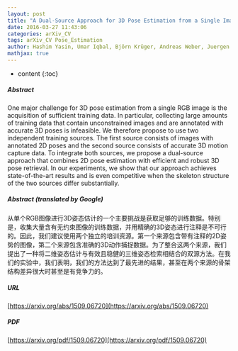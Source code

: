 ```yaml
---
layout: post
title: "A Dual-Source Approach for 3D Pose Estimation from a Single Image"
date: 2016-03-27 11:43:06
categories: arXiv_CV
tags: arXiv_CV Pose_Estimation
author: Hashim Yasin, Umar Iqbal, Björn Krüger, Andreas Weber, Juergen Gall
mathjax: true
---
```


* content
{:toc}

##### Abstract
One major challenge for 3D pose estimation from a single RGB image is the acquisition of sufficient training data. In particular, collecting large amounts of training data that contain unconstrained images and are annotated with accurate 3D poses is infeasible. We therefore propose to use two independent training sources. The first source consists of images with annotated 2D poses and the second source consists of accurate 3D motion capture data. To integrate both sources, we propose a dual-source approach that combines 2D pose estimation with efficient and robust 3D pose retrieval. In our experiments, we show that our approach achieves state-of-the-art results and is even competitive when the skeleton structure of the two sources differ substantially.

##### Abstract (translated by Google)
从单个RGB图像进行3D姿态估计的一个主要挑战是获取足够的训练数据。特别是，收集大量含有无约束图像的训练数据，并用精确的3D姿态进行注释是不可行的。因此，我们建议使用两个独立的培训资源。第一个来源包含带有注释的2D姿势的图像，第二个来源包含准确的3D动作捕捉数据。为了整合这两个来源，我们提出了一种将二维姿态估计与有效且稳健的三维姿态检索相结合的双源方法。在我们的实验中，我们表明，我们的方法达到了最先进的结果，甚至在两个来源的骨架结构差异很大时甚至是有竞争力的。

##### URL
[https://arxiv.org/abs/1509.06720](https://arxiv.org/abs/1509.06720)

##### PDF
[https://arxiv.org/pdf/1509.06720](https://arxiv.org/pdf/1509.06720)

